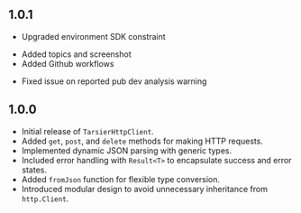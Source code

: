 ## 1.0.1

* Upgraded environment SDK constraint
+ Added topics and screenshot
+ Added Github workflows
* Fixed issue on reported pub dev analysis warning

## 1.0.0

- Initial release of `TarsierHttpClient`.
- Added `get`, `post`, and `delete` methods for making HTTP requests.
- Implemented dynamic JSON parsing with generic types.
- Included error handling with `Result<T>` to encapsulate success and error states.
- Added `fromJson` function for flexible type conversion.
- Introduced modular design to avoid unnecessary inheritance from `http.Client`.